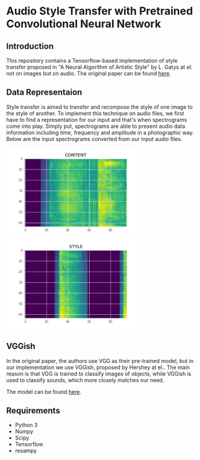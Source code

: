 # Audio Style Transfer with Pretrained Convolutional Neural Network

## Introduction

This repository contains a Tensorflow-based implementation of style transfer proposed in "A Neural Algorithm of Artistic Style" by L. Gatys at el. not on images but on audio. The original paper can be found [here](https://arxiv.org/abs/1508.06576).

## Data Representaion

Style transfer is aimed to transfer and recompose the style of one image to the style of another. To implement this technique on audio files, we first have to find a representation for our input and that's when spectrograms come into play. Simply put, spectrograms are able to present audio data information including time, frequency and amplitude in a photographic way. Below are the input spectrograms converted from our input audio files.

<img src="img/Content.jpg" height="240px"> <img src="img/Style.jpg" height="240px">

## VGGish

In the original paper, the authors use VGG as their pre-trained model, but in our implementation we use VGGish, proposed by Hershey at el.. The main reason is that VGG is trained to classify images of objects, while VGGish is used to classify sounds, which more closely matches our need.

The model can be found [here](https://github.com/tensorflow/models/tree/master/research/audioset).

## Requirements
- Python 3
- Numpy
- Scipy
- Tensorflow
- resampy
